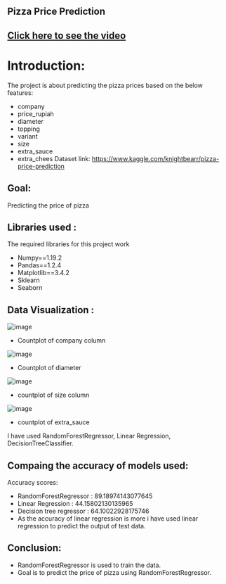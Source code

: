 ## Pizza Price Prediction
## [Click here to see the video](https://drive.google.com/file/d/1opHRER8zsCV4__outJSHsljlKgcQflj3/view?usp=sharing)
# Introduction:
The project is about predicting the pizza prices based on the below features:
- company
- price_rupiah
- diameter
- topping
- variant
- size
- extra_sauce
- extra_chees
Dataset link: https://www.kaggle.com/knightbearr/pizza-price-prediction


## Goal:
Predicting the price of pizza

## Libraries used :
The required libraries for this project work
- Numpy==1.19.2
- Pandas==1.2.4
- Matplotlib==3.4.2
- Sklearn
- Seaborn

## Data Visualization :
![image](https://user-images.githubusercontent.com/79050917/143555428-52df97ba-3c50-48f9-882b-beac558df32e.png)
- Countplot of company column

![image](https://user-images.githubusercontent.com/79050917/143555523-ba565f77-a5dc-4d5f-95e1-9e6e0fcf823f.png)
- Countplot of diameter

![image](https://user-images.githubusercontent.com/79050917/143555588-09150f63-0d28-4f33-a1ad-54e8bb30d886.png)
- countplot of size column

![image](https://user-images.githubusercontent.com/79050917/143555652-210b657c-ac36-46d0-b769-6032b8e5ec67.png)
- countplot of extra_sauce

I have used RandomForestRegressor, Linear Regression, DecisionTreeClassifier.

## Compaing the accuracy of models used:
Accuracy scores:
- RandomForestRegressor : 89.18974143077645
- Linear Regression : 44.15802130135965
- Decision tree regressor : 64.10022928175746
- As the accuracy of linear regression is more i have used linear regression to predict the output of test data.

## Conclusion:
-  RandomForestRegressor is used to train the data.
- Goal is to predict the price of pizza using RandomForestRegressor.
